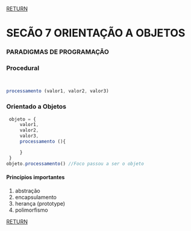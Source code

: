 [RETURN](https://github.com/darlanMedeiros/CursoWebModernoJavaScript2021)

# SECÃO 7 ORIENTAÇÃO A OBJETOS

### PARADIGMAS DE PROGRAMAÇÃO

### Procedural
```javascript


processamento (valor1, valor2, valor3)
```
### Orientado a Objetos

```javascript
 objeto = {
     valor1,
     valor2,
     valor3,
     processamento (){

     }
 }
objeto.processamento() //Foco passou a ser o objeto
```
#### Princípios importantes
 1. abstração
 2. encapsulamento
 3. herança (prototype)
 4. polimorfismo 


[RETURN](https://github.com/darlanMedeiros/CursoWebModernoJavaScript2021)